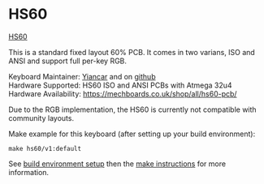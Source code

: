 HS60
====

[HS60](https://mechboards.co.uk/wp-content/uploads/2018/04/IMG_20180420_140353.jpg)

This is a standard fixed layout 60% PCB. It comes in two varians, ISO and ANSI and support full per-key RGB.

Keyboard Maintainer: [Yiancar](http://yiancar-designs.com/) and on [github](https://github.com/yiancar)  
Hardware Supported: HS60 ISO and ANSI PCBs with Atmega 32u4   
Hardware Availability: https://mechboards.co.uk/shop/all/hs60-pcb/   

Due to the RGB implementation, the HS60 is currently not compatible with community layouts.

Make example for this keyboard (after setting up your build environment):

    make hs60/v1:default

See [build environment setup](https://docs.qmk.fm/build_environment_setup.html) then the [make instructions](https://docs.qmk.fm/make_instructions.html) for more information.
